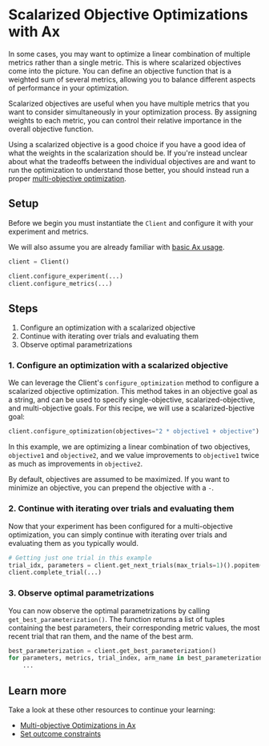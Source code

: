 # Scalarized Objective Optimizations with Ax

In some cases, you may want to optimize a linear combination of multiple metrics
rather than a single metric. This is where scalarized objectives come into the
picture. You can define an objective function that is a weighted sum of several
metrics, allowing you to balance different aspects of performance in your
optimization.

Scalarized objectives are useful when you have multiple metrics that you want to
consider simultaneously in your optimization process. By assigning weights to
each metric, you can control their relative importance in the overall objective
function.

Using a scalarized objective is a good choice if you have a good idea of what
the weights in the scalarization should be. If you're instead unclear about what
the tradeoffs between the individual objectives are and want to run the
optimization to understand those better, you should instead run a proper
[multi-objective optimization](../../recipes/multi-objective-optimization).

## Setup

Before we begin you must instantiate the `Client` and configure it with your
experiment and metrics.

We will also assume you are already familiar with
[basic Ax usage](../getting_started).

```python
client = Client()

client.configure_experiment(...)
client.configure_metrics(...)
```

## Steps

1. Configure an optimization with a scalarized objective
2. Continue with iterating over trials and evaluating them
3. Observe optimal parametrizations

### 1. Configure an optimization with a scalarized objective

We can leverage the Client's `configure_optimization` method to configure a
scalarized objective optimization. This method takes in an objective goal as a
string, and can be used to specify single-objective, scalarized-objective, and
multi-objective goals. For this recipe, we will use a scalarized-bjective goal:

```python
client.configure_optimization(objectives="2 * objective1 + objective")
```

In this example, we are optimizing a linear combination of two objectives,
`objective1` and `objective2`, and we value improvements to `objective1` twice
as much as improvements in `objective2`.

By default, objectives are assumed to be maximized. If you want to minimize an
objective, you can prepend the objective with a `-`.

### 2. Continue with iterating over trials and evaluating them

Now that your experiment has been configured for a multi-objective optimization,
you can simply continue with iterating over trials and evaluating them as you
typically would.

```python
# Getting just one trial in this example
trial_idx, parameters = client.get_next_trials(max_trials=1)().popitem()
client.complete_trial(...)
```

### 3. Observe optimal parametrizations

You can now observe the optimal parametrizations by calling
`get_best_parameterization()`. The function returns a list of tuples containing
the best parameters, their corresponding metric values, the most recent trial
that ran them, and the name of the best arm.

```python
best_parameterization = client.get_best_parameterization()
for parameters, metrics, trial_index, arm_name in best_parameterization:
    ...
```

## Learn more

Take a look at these other resources to continue your learning:

- [Multi-objective Optimizations in Ax](../../recipes/mulit-objective-optimization)
- [Set outcome constraints](../../recipes/outcome-constraints)

